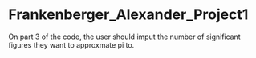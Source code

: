 # Frankenberger_Alexander_Project1
On part 3 of the code, the user should imput the number of significant figures they want to approxmate pi to.
